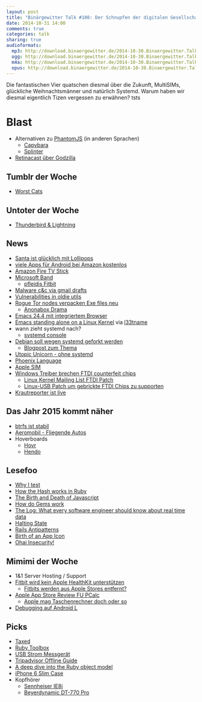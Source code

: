 ```yaml
---
layout: post
title: "Binärgewitter Talk #108: Der Schnupfen der digitalen Gesellschaft"
date: 2014-10-31 14:00
comments: true
categories: talk
sharing: true
audioformats:
  mp3: http://download.binaergewitter.de/2014-10-30.Binaergewitter.Talk.108.mp3
  ogg: http://download.binaergewitter.de/2014-10-30.Binaergewitter.Talk.108.ogg
  m4a: http://download.binaergewitter.de/2014-10-30.Binaergewitter.Talk.108.m4a
  opus: http://download.binaergewitter.de/2014-10-30.Binaergewitter.Talk.108.opus
---
```

Die fantastischen Vier quatschen diesmal über die Zukunft, MultiSIMs, glückliche Weihnachtsmänner und natürlich Systemd. Warum haben wir diesmal eigentlich Tizen vergessen zu erwähnen? tsts

# Blast

- Alternativen zu [PhantomJS](http://phantomjs.org/) (in anderen Sprachen)
    * [Capybara](https://github.com/jnicklas/capybara)
    * [Splinter](http://splinter.cobrateam.info/)
- [Retinacast über Godzilla](http://retinacast.de/rtn035-fratboy-bully-asshole/)

## Tumblr der Woche

- [Worst Cats](http://worstcats.tumblr.com)

## Untoter der Woche

- [Thunderbird & Lightning](http://www.pro-linux.de/news/1/21664/lightning-wird-bestandteil-von-thunderbird.html)

## News

- [Santa ist glücklich mit Lollipops](http://www.androidpolice.com/2014/10/21/smile-santa-google-resolves-issue-41827-the-most-jarring-issue-currently-in-the-android-bug-tracker/)
- [viele Apps für Android bei Amazon kostenlos](http://www.amazon.de/b/?_encoding=UTF8&camp=1638&creative=19454&linkCode=ur2&node=5412184031&pf_rd_i=B0094JFDVY&pf_rd_m=A3JWKAKR8XB7XF&pf_rd_p=548417287&pf_rd_r=1MZXSNFQ8NP260FYNMN9&pf_rd_s=hero-quick-promo&pf_rd_t=201&site-redirect=de&tag=trektrip&linkId=V2ZC3ZEODKI7MTUJ)
- [Amazon Fire TV Stick](http://www.heise.de/newsticker/meldung/Fire-TV-Stick-Amazons-Antwort-auf-Googles-Chromecast-2435193.html)
- [Microsoft Band](http://www.microsoft.com/microsoft-band/en-us)
    * [pfleidis Fitbit](http://amazon.de/dp/B0095PZHPE?tag=pfleidi-21)
- [Malware c&c via gmail drafts](http://boingboing.net/2014/10/29/malware-authors-use-gmail-draf.html)
- [Vulnerabilities in oldie utils](https://isc.sans.edu/forums/diary/Hacking+with+the+Oldies+/18897)
- [Rogue Tor nodes verpacken Exe files neu](http://www.zdnet.com/rogue-tor-node-wraps-executables-with-malware-7000035060/)
  - [Anonabox Drama](http://www.computerworld.com/article/2835676/kickstarter-suspends-anonabox-tor-router-project.html)
- [Emacs 24.4 mit integriertem Browser](http://www.golem.de/news/gnu-emacs-24-4-mit-integriertem-browser-1410-109987.html)
- [Emacs standing alone on a Linux Kernel](http://www.informatimago.com/linux/emacs-on-user-mode-linux.html) via [l33tname](http://l33t.name)
- wann zieht systemd nach?
    - [systemd console](http://www.phoronix.com/scan.php?page=news_item&px=MTgwNzQ)
- [Debian soll wegen systemd geforkt werden](http://debianfork.org/)
    * [Blogpost zum Thema](http://uselessd.darknedgy.net/ProSystemdAntiSystemd/)
- [Utopic Unicorn - ohne systemd](http://www.heise.de/newsticker/meldung/Neue-Linux-Distribution-Ubuntu-14-10-veroeffentlicht-2431139.html)
- [Phoenix Language](https://ind.ie/phoenix/)
- [Apple SIM](http://www.heise.de/newsticker/meldung/Wie-Apple-die-SIM-Karte-beerdigen-will-2428903.html)
- [Windows Treiber brechen FTDI counterfeit chips](http://arstechnica.com/information-technology/2014/10/windows-update-drivers-bricking-usb-serial-chips-beloved-of-hardware-hackers/)
    * [Linux Kernel Mailing List FTDI Patch](https://lkml.org/lkml/2014/10/23/129)
    * [Linux-USB Patch um gebrickte FTDI Chips zu supporten](http://marc.info/?l=linux-usb&m=141405129201389&w=2)
- [Krautreporter ist live](https://krautreporter.de/)

## Das Jahr 2015 kommt näher

- [btrfs ist stabil](http://www.heise.de/newsticker/meldung/Btrfs-Erfinder-stuft-sein-Linux-Dateisystem-als-stabil-ein-2437356.html)
- [Aeromobil - Fliegende Autos](http://www.heise.de/newsticker/meldung/Aeromobil-3-0-Slowakische-Firma-stellt-fliegendes-Auto-vor-2438017.html)
- Hoverboards
    * [Hovr](https://www.youtube.com/watch?v=A4vE_vpkr90)
    * [Hendo](http://www.wired.com/2014/10/physics-hendo-hoverboard/)

## Lesefoo

- [Why I test](http://chriskottom.com/blog/2014/08/why-i-test)
- [How the Hash works in Ruby](http://www.gotealeaf.com/blog/how-the-hash-works-in-ruby)
- [The Birth and Death of Javascript](https://www.destroyallsoftware.com/talks/the-birth-and-death-of-javascript)
- [How do Gems work](http://www.justinweiss.com/blog/2014/09/29/how-do-gems-work)
- [The Log: What every software engineer should know about real time data](http://engineering.linkedin.com/distributed-systems/log-what-every-software-engineer-should-know-about-real-time-datas-unifying)
- [Halting State](http://amazon.de/dp/0441016073?tag=pfleidi-21)
- [Rails Antipatterns](http://amazon.de/dp/0321604814?tag=pfleidi-21)
- [Birth of an App Icon](http://blog.helftone.com/monodraw-birth-app-icon/)
- [Ohai Insecurity!](http://ohaiinsecurity.tumblr.com/)

## Mimimi der Woche

- 1&1 Server Hosting / Support
- [Fitbit wird kein Apple HealthKit unterstützen](http://techcrunch.com/2014/10/20/fitbit-wont-work-with-healthkit-because-its-building-an-apple-watch-competitor/)
    * [Fitbits werden aus Apple Stores entfernt?](http://recode.net/2014/10/15/apple-plans-to-stop-selling-fitbit-devices-from-stores/)
- [Apple App Store Review FU PCalc](https://twitter.com/jamesthomson/status/527498251176796160)
    * [Apple mag Taschenrechner doch oder so](http://techcrunch.com/2014/10/30/apple-no-longer-rejecting-calculator-widgets-from-the-app-store/)
- [Debugging auf Android L](http://stackoverflow.com/a/23301174/1953538)

## Picks

- [Taxed](https://www.taxed.de/)
- [Ruby Toolbox](https://www.ruby-toolbox.com)
- [USB Strom Messgerät](http://s.click.aliexpress.com/klk/EaYjQFUV3)
- [Tripadvisor Offline Guide](https://itunes.apple.com/de/app/tripadvisor-offline-city-guides/id480066121?l=en&mt=8)
- [A deep dive into the Ruby object model](http://www.youtube.com/watch?v=by5fFOBhtPQ)
- [iPhone 6 Slim Case](http://amazon.de/dp/B00N0RU0JQ?tag=pfleidi-21)
- Kopfhörer
    * [Sennheiser IE8i](http://amazon.de/dp/B003WV391Q?tag=pfleidi-21)
    * [Beyerdynamic DT-770 Pro](http://amazon.de/dp/B0016MNAAI?tag=pfleidi-21)
